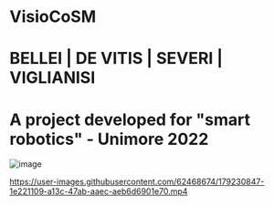 # VisioCoSM
# BELLEI | DE VITIS | SEVERI | VIGLIANISI
# A project developed for "smart robotics" - Unimore 2022
![image](https://user-images.githubusercontent.com/62468674/179230698-a9d59d63-f589-4b2e-9452-83a353da2392.png)



https://user-images.githubusercontent.com/62468674/179230847-1e221109-a13c-47ab-aaec-aeb6d6901e70.mp4

